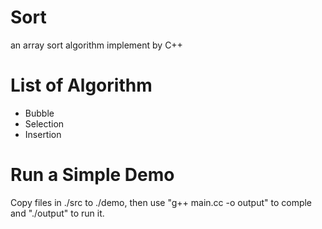 # Sort
an array sort algorithm implement by C++

# List of Algorithm

- Bubble
- Selection
- Insertion

# Run a Simple Demo

Copy files in ./src to ./demo, then use "g++ main.cc -o output" to comple and "./output" to run it.
